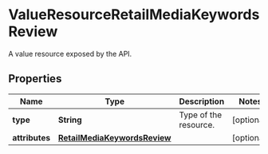 

# ValueResourceRetailMediaKeywordsReview

A value resource exposed by the API.

## Properties

| Name | Type | Description | Notes |
|------------ | ------------- | ------------- | -------------|
|**type** | **String** | Type of the resource. |  [optional] |
|**attributes** | [**RetailMediaKeywordsReview**](RetailMediaKeywordsReview.md) |  |  [optional] |



